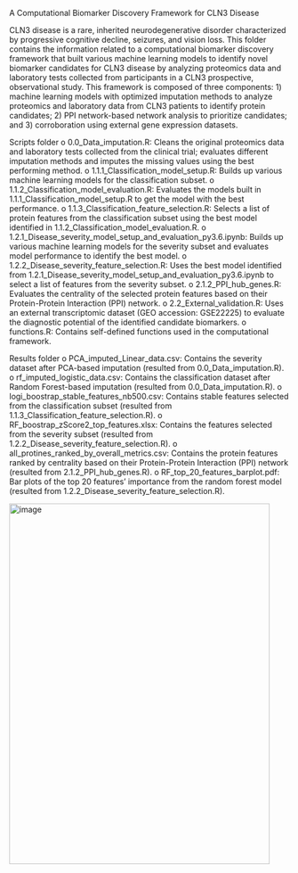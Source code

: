 A Computational Biomarker Discovery Framework for CLN3 Disease

CLN3 disease is a rare, inherited neurodegenerative disorder characterized by progressive cognitive decline, seizures, and vision loss. This folder contains the information related to a computational biomarker discovery framework that built various machine learning models to identify novel biomarker candidates for CLN3 disease by analyzing proteomics data and laboratory tests collected from participants in a CLN3 prospective, observational study.
This framework is composed of three components: 1) machine learning models with optimized imputation methods to analyze proteomics and laboratory data from CLN3 patients to identify protein candidates; 2) PPI network-based network analysis to prioritize candidates; and 3) corroboration using external gene expression datasets.

Scripts folder
o	0.0_Data_imputation.R: Cleans the original proteomics data and laboratory tests collected from the clinical trial; evaluates different imputation methods and imputes the missing values using the best performing method. 
o	1.1.1_Classification_model_setup.R: Builds up various machine learning models for the classification subset.
o	1.1.2_Classification_model_evaluation.R: Evaluates the models built in 1.1.1_Classification_model_setup.R to get the model with the best performance.
o	1.1.3_Classification_feature_selection.R: Selects a list of protein features from the classification subset using the best model identified in 1.1.2_Classification_model_evaluation.R.
o	1.2.1_Disease_severity_model_setup_and_evaluation_py3.6.ipynb: Builds up various machine learning models for the severity subset and evaluates model performance to identify the best model.
o	1.2.2_Disease_severity_feature_selection.R: Uses the best model identified from 1.2.1_Disease_severity_model_setup_and_evaluation_py3.6.ipynb to select a list of features from the severity subset. 
o	2.1.2_PPI_hub_genes.R: Evaluates the centrality of the selected protein features based on their Protein-Protein Interaction (PPI) network.
o	2.2_External_validation.R: Uses an external transcriptomic dataset (GEO accession: GSE22225) to evaluate the diagnostic potential of the identified candidate biomarkers.
o	functions.R: Contains self-defined functions used in the computational framework.

Results folder
o	PCA_imputed_Linear_data.csv: Contains the severity dataset after PCA-based imputation (resulted from 0.0_Data_imputation.R). 
o	rf_imputed_logistic_data.csv: Contains the classification dataset after Random Forest-based imputation (resulted from 0.0_Data_imputation.R).
o	logi_boostrap_stable_features_nb500.csv: Contains stable features selected from the classification subset (resulted from 1.1.3_Classification_feature_selection.R).
o	RF_boostrap_zScore2_top_features.xlsx: Contains the features selected from the severity subset (resulted from 1.2.2_Disease_severity_feature_selection.R).
o	all_protines_ranked_by_overall_metrics.csv: Contains the protein features ranked by centrality based on their Protein-Protein Interaction (PPI) network (resulted from 2.1.2_PPI_hub_genes.R).
o	RF_top_20_features_barplot.pdf: Bar plots of the top 20 features’ importance from the random forest model (resulted from 1.2.2_Disease_severity_feature_selection.R). 


<img width="468" height="647" alt="image" src="https://github.com/user-attachments/assets/1a520619-5aae-4d71-9e59-3fde3e8f65cb" />
